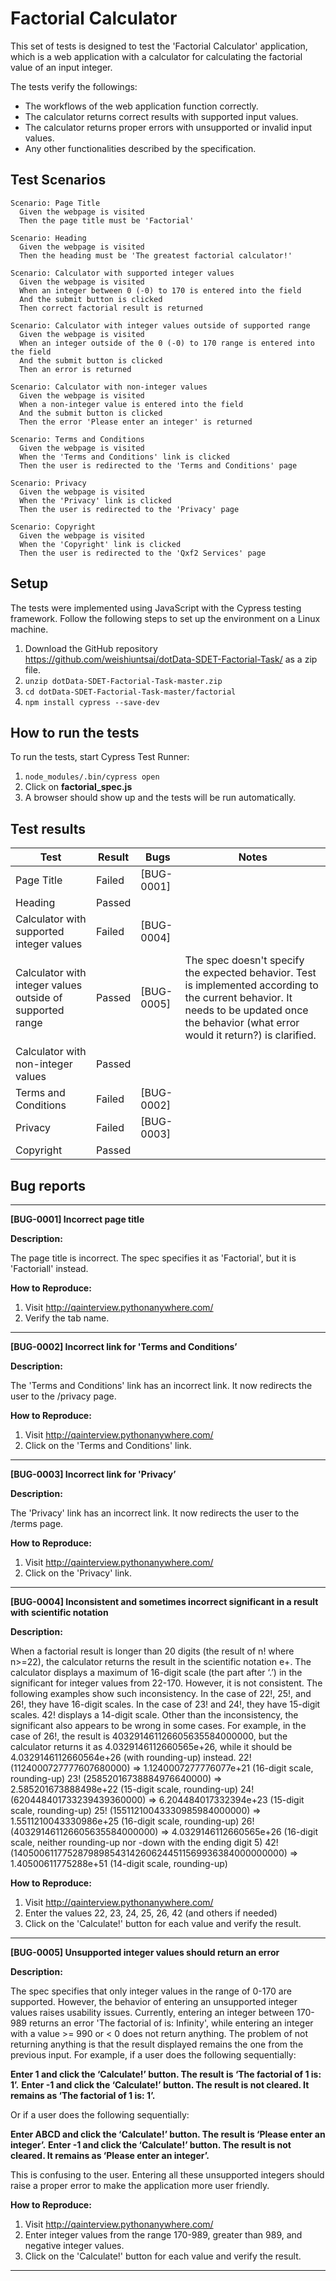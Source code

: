 # Factorial Calculator
This set of tests is designed to test the 'Factorial Calculator' application, which is a web application with a calculator for calculating the factorial value of an input integer.

The tests verify the followings:
* The workflows of the web application function correctly.
* The calculator returns correct results with supported input values.
* The calculator returns proper errors with unsupported or invalid input values.
* Any other functionalities described by the specification.

## Test Scenarios
```
Scenario: Page Title
  Given the webpage is visited
  Then the page title must be 'Factorial'
```
```
Scenario: Heading
  Given the webpage is visited
  Then the heading must be 'The greatest factorial calculator!'
```
```
Scenario: Calculator with supported integer values
  Given the webpage is visited
  When an integer between 0 (-0) to 170 is entered into the field
  And the submit button is clicked
  Then correct factorial result is returned
```
```
Scenario: Calculator with integer values outside of supported range
  Given the webpage is visited
  When an integer outside of the 0 (-0) to 170 range is entered into the field
  And the submit button is clicked
  Then an error is returned
```
```
Scenario: Calculator with non-integer values
  Given the webpage is visited
  When a non-integer value is entered into the field
  And the submit button is clicked
  Then the error 'Please enter an integer' is returned
```
```
Scenario: Terms and Conditions
  Given the webpage is visited
  When the 'Terms and Conditions' link is clicked
  Then the user is redirected to the 'Terms and Conditions' page
```
```
Scenario: Privacy
  Given the webpage is visited
  When the 'Privacy' link is clicked
  Then the user is redirected to the 'Privacy' page
```
```
Scenario: Copyright
  Given the webpage is visited
  When the 'Copyright' link is clicked
  Then the user is redirected to the 'Qxf2 Services' page
```
## Setup
The tests were implemented using JavaScript with the Cypress testing framework.  Follow the following steps to set up the environment on a Linux machine.
1. Download the GitHub repository https://github.com/weishiuntsai/dotData-SDET-Factorial-Task/ as a zip file.
2. `unzip dotData-SDET-Factorial-Task-master.zip`
3. `cd dotData-SDET-Factorial-Task-master/factorial`
4. `npm install cypress --save-dev`

## How to run the tests
To run the tests, start Cypress Test Runner:
1. `node_modules/.bin/cypress open`
2. Click on **factorial_spec.js**
3. A browser should show up and the tests will be run automatically.

## Test results
|Test|Result|Bugs|Notes|
|---|---|---|---|
|Page Title|Failed|[BUG-0001]||
|Heading|Passed|||
|Calculator with supported integer values|Failed|[BUG-0004]||
|Calculator with integer values outside of supported range|Passed|[BUG-0005]|The spec doesn't specify the expected behavior. Test is implemented according to the current behavior.  It needs to be updated once the behavior (what error would it return?) is clarified.|
|Calculator with non-integer values|Passed||| 
|Terms and Conditions|Failed|[BUG-0002]||
|Privacy|Failed|[BUG-0003]||
|Copyright|Passed|||

## Bug reports
---
**[BUG-0001] Incorrect page title**

**Description:**

The page title is incorrect.  The spec specifies it as 'Factorial', but it is 'Factoriall' instead.

**How to Reproduce:**
1. Visit http://qainterview.pythonanywhere.com/
2. Verify the tab name.
---
**[BUG-0002] Incorrect link for 'Terms and Conditions’**

**Description:**

The 'Terms and Conditions' link has an incorrect link.  It now redirects the user to the /privacy page.

**How to Reproduce:**
1. Visit http://qainterview.pythonanywhere.com/
2. Click on the 'Terms and Conditions' link.
---
**[BUG-0003] Incorrect link for 'Privacy’**

**Description:**

The 'Privacy' link has an incorrect link.  It now redirects the user to the /terms page.

**How to Reproduce:**
1. Visit http://qainterview.pythonanywhere.com/
2. Click on the 'Privacy' link.
---
**[BUG-0004] Inconsistent and sometimes incorrect significant in a result with scientific notation**

**Description:**

When a factorial result is longer than 20 digits (the result of n! where n>=22), the calculator returns the result in the scientific notation <significant>e+<order of magnitude>. The calculator displays a maximum of 16-digit scale (the part after ‘.’) in the significant for integer values from 22-170.  However, it is not consistent.  The following examples show such inconsistency.  In the case of 22!, 25!, and 26!, they have 16-digit scales.  In the case of 23! and 24!, they have 15-digit scales.  42! displays a 14-digit scale.  Other than the inconsistency, the significant also appears to be wrong in some cases.  For example, in the case of 26!, the result is 403291461126605635584000000, but the calculator returns it as 4.0329146112660565e+26, while it should be 4.0329146112660564e+26 (with rounding-up) instead.
22! (1124000727777607680000) => 1.1240007277776077e+21 (16-digit scale, rounding-up) 
23! (25852016738884976640000) => 2.585201673888498e+22  (15-digit scale, rounding-up)
24! (620448401733239439360000)  => 6.204484017332394e+23  (15-digit scale, rounding-up) 
25! (15511210043330985984000000) => 1.5511210043330986e+25 (16-digit scale, rounding-up)
26! (403291461126605635584000000) => 4.0329146112660565e+26 (16-digit scale, neither rounding-up nor -down with the ending digit 5)
42! (1405006117752879898543142606244511569936384000000000) => 1.40500611775288e+51 (14-digit scale, rounding-up)

**How to Reproduce:**
1. Visit http://qainterview.pythonanywhere.com/
2. Enter the values 22, 23, 24, 25, 26, 42 (and others if needed)
3. Click on the 'Calculate!' button for each value and verify the result.
---
**[BUG-0005] Unsupported integer values should return an error**

**Description:**

The spec specifies that only integer values in the range of 0-170 are supported.  However, the behavior of entering an unsupported integer values raises usability issues.  Currently, entering an integer between 170-989 returns an error 'The factorial of <num> is: Infinity', while entering an integer with a value >= 990 or < 0 does not return anything.  The problem of not returning anything is that the result displayed remains the one from the previous input.  For example, if a user does the following sequentially:

**Enter 1 and click the ‘Calculate!’ button.  The result is ‘The factorial of 1 is: 1’.**
**Enter -1 and click the ‘Calculate!’ button.  The result is not cleared.  It remains as ‘The factorial of 1 is: 1’.**

Or if a user does the following sequentially:

**Enter ABCD and click the ‘Calculate!’ button.  The result is ‘Please enter an integer’.**
**Enter -1 and click the ‘Calculate!’ button.  The result is not cleared.  It remains as ‘Please enter an integer’.**

This is confusing to the user.  Entering all these unsupported integers should raise a proper error to make the application more user friendly. 

**How to Reproduce:**
1. Visit http://qainterview.pythonanywhere.com/
2. Enter integer values from the range 170-989, greater than 989, and negative integer values. 
3. Click on the 'Calculate!' button for each value and verify the result.
---
